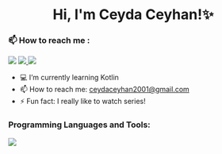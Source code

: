 <h1 align="center">Hi, I'm Ceyda Ceyhan!✨</h1>


### 📫 How to reach me  :



<p align="left">
<a href="mailto: ceydaceyhan2001@gmail.com"><img src="https://img.shields.io/badge/-email-1d76b0?&style=for-the-badge&logo=Microsoft-outlook&logoColor=white"></a>
<a href="https://www.linkedin.com/in/ceyda-ceyhan-a8934b226/"><img src="https://img.shields.io/badge/linkedin-0a66c2.svg?&style=for-the-badge&logo=linkedin&logoColor=white"</a>
<a href="https://instagram.com/ceydaceyhan_?igshid=MzRlODBiNWFlZA=="><img src="https://img.shields.io/badge/Instagram-E4405F?style=for-the-badge&logo=instagram&logoColor=white"></a>  


</p>

- 💻 I’m currently learning Kotlin
- 📫 How to reach me: ceydaceyhan2001@gmail.com 
- ⚡ Fun fact: I really like to watch series!
>
  
  
  
  
  
  <h3 align="left">Programming Languages and Tools:</h3>

<p align="left">
  <a>
    <img src="https://skillicons.dev/icons?i=kotlin,java,androidstudio,sqlite,firebase,git,github" />
  </a>
</p>

